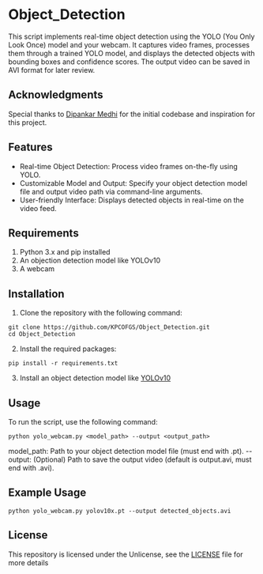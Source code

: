 # Object_Detection

This script implements real-time object detection using the YOLO (You Only Look Once) model and your webcam. It captures video frames, processes them through a trained YOLO model, and displays the detected objects with bounding boxes and confidence scores. The output video can be saved in AVI format for later review.

## Acknowledgments

Special thanks to [Dipankar Medhi](https://dipankarmedh1.medium.com/real-time-object-detection-with-yolo-and-webcam-enhancing-your-computer-vision-skills-861b97c78993) for the initial codebase and inspiration for this project.

## Features
* Real-time Object Detection: Process video frames on-the-fly using YOLO.
* Customizable Model and Output: Specify your object detection model file and output video path via command-line arguments.
* User-friendly Interface: Displays detected objects in real-time on the video feed.

## Requirements
1. Python 3.x and pip installed
2. An objection detection model like YOLOv10
3. A webcam

## Installation

1. Clone the repository with the following command:
```
git clone https://github.com/KPCOFGS/Object_Detection.git
cd Object_Detection
```
2. Install the required packages:
```
pip install -r requirements.txt
```
3. Install an object detection model like [YOLOv10](https://docs.ultralytics.com/models/yolov10/#how-can-i-get-started-with-running-inference-using-yolov10)

## Usage

To run the script, use the following command:
```
python yolo_webcam.py <model_path> --output <output_path>
```
model_path: Path to your object detection model file (must end with .pt).
--output: (Optional) Path to save the output video (default is output.avi, must end with .avi).

## Example Usage
```
python yolo_webcam.py yolov10x.pt --output detected_objects.avi
```

## License

This repository is licensed under the Unlicense, see the [LICENSE](LICENSE) file for more details
